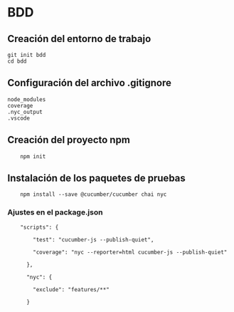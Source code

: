 # BDD 

## Creación del entorno de trabajo

```
git init bdd
cd bdd

```
## Configuración del archivo .gitignore

```
node_modules
coverage
.nyc_output
.vscode 

```
## Creación del proyecto npm
```
    npm init  
```
## Instalación de los paquetes de pruebas
```
    npm install --save @cucumber/cucumber chai nyc
```
###    Ajustes en el package.json
```
    "scripts": {

        "test": "cucumber-js --publish-quiet",

        "coverage": "nyc --reporter=html cucumber-js --publish-quiet"

      },

      "nyc": {

        "exclude": "features/**" 

      }
```
